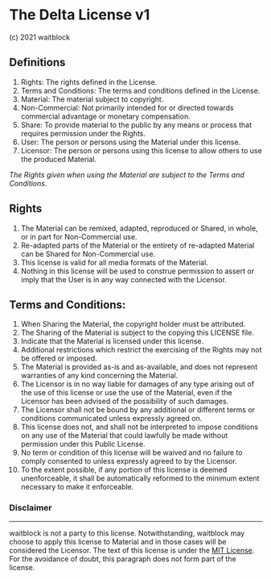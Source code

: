 # The Delta License v1

(c) 2021 waitblock

## Definitions

1. Rights: The rights defined in the License.
2. Terms and Conditions: The terms and conditions defined in the License.
3. Material: The material subject to copyright.
4. Non-Commercial: Not primarily intended for or directed towards commercial advantage or monetary compensation.
5. Share: To provide material to the public by any means or process that requires permission under the Rights.
6. User: The person or persons using the Material under this license.
7. Licensor: The person or persons using this license to allow others to use the produced Material.

*The Rights given when using the Material are subject to the Terms and Conditions.*

## Rights

1. The Material can be remixed, adapted, reproduced or Shared, in whole, or in part for Non-Commercial use.
2. Re-adapted parts of the Material or the entirety of re-adapted Material can be Shared for Non-Commercial use.
3. This license is valid for all media formats of the Material.
4. Nothing in this license will be used to construe permission to assert or imply that the User is in any way connected with the Licensor.

## Terms and Conditions:

1. When Sharing the Material, the copyright holder must be attributed.
2. The Sharing of the Material is subject to the copying this LICENSE file.
3. Indicate that the Material is licensed under this license.
4. Additional restrictions which restrict the exercising of the Rights may not be offered or imposed.
5. The Material is provided as-is and as-available, and does not represent warranties of any kind concerning the Material.
6. The Licensor is in no way liable for damages of any type arising out of the use of this license or use the use of the Material, even if the Licensor has been advised of the possibility of such damages.
7. The Licensor shall not be bound by any additional or different terms or conditions communicated unless expressly agreed on.
8. This license does not, and shall not be interpreted to impose conditions on any use of the Material that could lawfully be made without permission under this Public License.
9. No term or condition of this license will be waived and no failure to comply consented to unless expressly agreed to by the Licensor.
10. To the extent possible, if any portion of this license is deemed unenforceable, it shall be automatically reformed to the minimum extent necessary to make it enforceable.

### Disclaimer
---
waitblock is not a party to this license. Notwithstanding, waitblock may choose to apply this license to Material and in those cases will be considered the Licensor. The text of this license is under the [MIT License](https://opensource.org/licenses/MIT). For the avoidance of doubt, this paragraph does not form part of the license.
